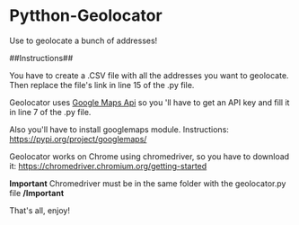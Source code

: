 # Pytthon-Geolocator
Use to geolocate a bunch of addresses!

##Instructions##

You have to create a .CSV file with all the addresses you want to geolocate. Then replace the file's link in line 15 of the .py file.

Geolocator uses [Google Maps Api](https://developers.google.com/maps/documentation/geocoding) so you 'll have to get an API key and fill it in line 7 of the .py file.

Also you'll have to install googlemaps module.
Instructions: https://pypi.org/project/googlemaps/

Geolocator works on Chrome using chromedriver, so you have to download it: https://chromedriver.chromium.org/getting-started

**Important** Chromedriver must be in the same folder with the geolocator.py file **/Important**

That's all, enjoy!
